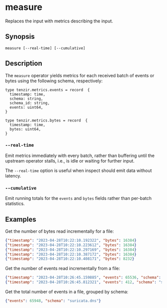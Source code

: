 # measure

Replaces the input with metrics describing the input.

## Synopsis

```
measure [--real-time] [--cumulative]
```

## Description

The `measure` operator yields metrics for each received batch of events or bytes
using the following schema, respectively:

```title="Events Metrics"
type tenzir.metrics.events = record  {
  timestamp: time,
  schema: string,
  schema_id: string,
  events: uint64,
}
```

```title="Bytes Metrics"
type tenzir.metrics.bytes = record  {
  timestamp: time,
  bytes: uint64,
}
```

### `--real-time`

Emit metrics immediately with every batch, rather than buffering until the
upstream operator stalls, i.e., is idle or waiting for further input.

The `--real-time` option is useful when inspect should emit data without
latency.

### `--cumulative`

Emit running totals for the `events` and `bytes` fields rather than per-batch
statistics.

## Examples

Get the number of bytes read incrementally for a file:

```json {0} title="load file path/to/file.feather | measure | write json"
{"timestamp": "2023-04-28T10:22:10.192322", "bytes": 16384}
{"timestamp": "2023-04-28T10:22:10.223612", "bytes": 16384}
{"timestamp": "2023-04-28T10:22:10.297169", "bytes": 16384}
{"timestamp": "2023-04-28T10:22:10.387172", "bytes": 16384}
{"timestamp": "2023-04-28T10:22:10.408171", "bytes": 8232}
```

Get the number of events read incrementally from a file:

```json {0} title="from file path/to/file.feather | measure | write json"
{"timestamp": "2023-04-28T10:26:45.159885", "events": 65536, "schema": "suricata.dns", "schema_id": "d49102998baae44a"}
{"timestamp": "2023-04-28T10:26:45.812321", "events": 412, "schema": "suricata.dns", "schema_id": "d49102998baae44a"}
```

Get the total number of events in a file, grouped by schema:

```json {0} title="from file path/to/file.feather | measure | summarize events=sum(events) by schema"
{"events": 65948, "schema": "suricata.dns"}
```
